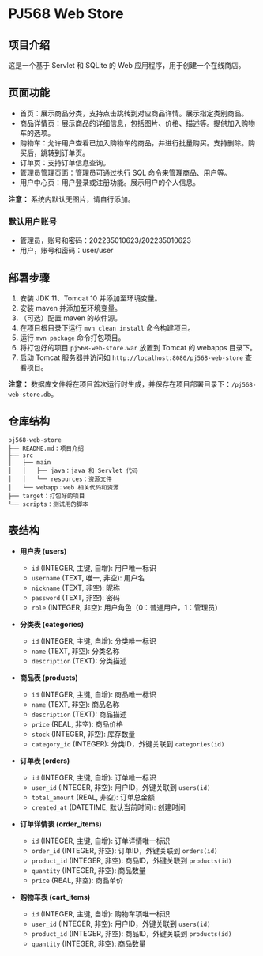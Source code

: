 # PJ568 Web Store

## 项目介绍

这是一个基于 Servlet 和 SQLite 的 Web 应用程序，用于创建一个在线商店。

## 页面功能

- 首页：展示商品分类，支持点击跳转到对应商品详情。展示指定类别商品。
- 商品详情页：展示商品的详细信息，包括图片、价格、描述等。提供加入购物车的选项。
- 购物车：允许用户查看已加入购物车的商品，并进行批量购买。支持删除。购买后，跳转到订单页。
- 订单页：支持订单信息查询。
- 管理员管理页面：管理员可通过执行 SQL 命令来管理商品、用户等。
- 用户中心页：用户登录或注册功能。展示用户的个人信息。

**注意：**
系统内默认无图片，请自行添加。

### 默认用户账号

- 管理员，账号和密码：202235010623/202235010623
- 用户，账号和密码：user/user

## 部署步骤

1. 安装 JDK 11、Tomcat 10 并添加至环境变量。
2. 安装 maven 并添加至环境变量。
3. （可选）配置 maven 的软件源。
4. 在项目根目录下运行 `mvn clean install` 命令构建项目。
5. 运行 `mvn package` 命令打包项目。
6. 将打包好的项目 `pj568-web-store.war` 放置到 Tomcat 的 webapps 目录下。
7. 启动 Tomcat 服务器并访问如 `http://localhost:8080/pj568-web-store` 查看项目。

**注意：**
数据库文件将在项目首次运行时生成，并保存在项目部署目录下：`/pj568-web-store.db`。

## 仓库结构

```plaintext
pj568-web-store
├── README.md：项目介绍
├── src
│   ├── main
│   │   ├── java：java 和 Servlet 代码
│   │   └── resources：资源文件
│   └── webapp：web 相关代码和资源
├── target：打包好的项目
└── scripts：测试用的脚本
```

## 表结构

- **用户表 (users)**
  - `id` (INTEGER, 主键, 自增): 用户唯一标识
  - `username` (TEXT, 唯一, 非空): 用户名
  - `nickname` (TEXT, 非空): 昵称
  - `password` (TEXT, 非空): 密码
  - `role` (INTEGER, 非空): 用户角色（0：普通用户，1：管理员）

- **分类表 (categories)**
  - `id` (INTEGER, 主键, 自增): 分类唯一标识
  - `name` (TEXT, 非空): 分类名称
  - `description` (TEXT): 分类描述

- **商品表 (products)**
  - `id` (INTEGER, 主键, 自增): 商品唯一标识
  - `name` (TEXT, 非空): 商品名称
  - `description` (TEXT): 商品描述
  - `price` (REAL, 非空): 商品价格
  - `stock` (INTEGER, 非空): 库存数量
  - `category_id` (INTEGER): 分类ID，外键关联到 `categories(id)`

- **订单表 (orders)**
  - `id` (INTEGER, 主键, 自增): 订单唯一标识
  - `user_id` (INTEGER, 非空): 用户ID，外键关联到 `users(id)`
  - `total_amount` (REAL, 非空): 订单总金额
  - `created_at` (DATETIME, 默认当前时间): 创建时间

- **订单详情表 (order_items)**
  - `id` (INTEGER, 主键, 自增): 订单详情唯一标识
  - `order_id` (INTEGER, 非空): 订单ID，外键关联到 `orders(id)`
  - `product_id` (INTEGER, 非空): 商品ID，外键关联到 `products(id)`
  - `quantity` (INTEGER, 非空): 商品数量
  - `price` (REAL, 非空): 商品单价

- **购物车表 (cart_items)**
  - `id` (INTEGER, 主键, 自增): 购物车项唯一标识
  - `user_id` (INTEGER, 非空): 用户ID，外键关联到 `users(id)`
  - `product_id` (INTEGER, 非空): 商品ID，外键关联到 `products(id)`
  - `quantity` (INTEGER, 非空): 商品数量
